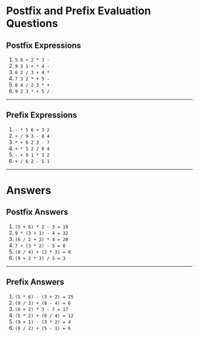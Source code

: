 # Postfix and Prefix Evaluation Questions

## Postfix Expressions

1. `5 6 + 2 * 3 -`
2. `9 3 1 + * 4 -`
3. `6 2 / 3 + 4 *`
4. `7 3 2 * + 5 -`
5. `8 4 / 2 3 * +`
6. `9 2 3 * + 5 /`

---

## Prefix Expressions

1. `- * 5 6 + 3 2`
2. `+ / 9 3 - 8 4`
3. `* + 6 2 3 - 7`
4. `+ * 5 2 / 8 4`
5. `- + 9 1 * 3 2`
6. `+ / 6 2 - 5 1`

---

# Answers

## Postfix Answers

1. `(5 + 6) * 2 - 3 = 19`
2. `9 * (3 + 1) - 4 = 32`
3. `(6 / 2 + 3) * 4 = 20`
4. `7 + (3 * 2) - 5 = 8`
5. `(8 / 4) + (2 * 3) = 8`
6. `(9 + 2 * 3) / 5 = 3`

---

## Prefix Answers

1. `(5 * 6) - (3 + 2) = 25`
2. `(9 / 3) + (8 - 4) = 6`
3. `(6 + 2) * 3 - 7 = 17`
4. `(5 * 2) + (8 / 4) = 12`
5. `(9 + 1) - (3 * 2) = 4`
6. `(6 / 2) + (5 - 1) = 6`
